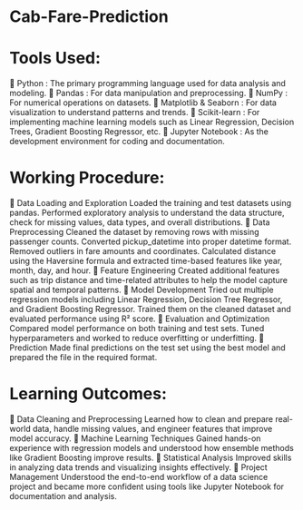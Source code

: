 # Cab-Fare-Prediction

# Tools Used:

 Python : The primary programming language used for data analysis and modeling.
 Pandas : For data manipulation and preprocessing.
 NumPy : For numerical operations on datasets.
 Matplotlib & Seaborn : For data visualization to understand patterns and trends.
 Scikit-learn : For implementing machine learning models such as Linear Regression,
Decision Trees, Gradient Boosting Regressor, etc.
 Jupyter Notebook : As the development environment for coding and documentation.

# Working Procedure:

 Data Loading and Exploration
Loaded the training and test datasets using pandas. Performed exploratory analysis to
understand the data structure, check for missing values, data types, and overall distributions.
 Data Preprocessing
Cleaned the dataset by removing rows with missing passenger counts. Converted
pickup_datetime into proper datetime format. Removed outliers in fare amounts and
coordinates. Calculated distance using the Haversine formula and extracted time-based
features like year, month, day, and hour.
 Feature Engineering
Created additional features such as trip distance and time-related attributes to help the model
capture spatial and temporal patterns.
 Model Development
Tried out multiple regression models including Linear Regression, Decision Tree Regressor,
and Gradient Boosting Regressor. Trained them on the cleaned dataset and evaluated
performance using R² score.
 Evaluation and Optimization
Compared model performance on both training and test sets. Tuned hyperparameters and
worked to reduce overfitting or underfitting.
 Prediction
Made final predictions on the test set using the best model and prepared the file in the
required format.

# Learning Outcomes:
 Data Cleaning and Preprocessing
Learned how to clean and prepare real-world data, handle missing values, and engineer
features that improve model accuracy.
 Machine Learning Techniques
Gained hands-on experience with regression models and understood how ensemble methods
like Gradient Boosting improve results.
 Statistical Analysis
Improved skills in analyzing data trends and visualizing insights effectively.
 Project Management
Understood the end-to-end workflow of a data science project and became more confident
using tools like Jupyter Notebook for documentation and analysis.
